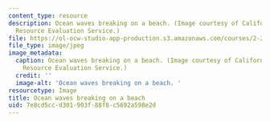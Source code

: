 ```yaml
---
content_type: resource
description: Ocean waves breaking on a beach. (Image courtesy of California Environmental
  Resource Evaluation Service.)
file: https://ol-ocw-studio-app-production.s3.amazonaws.com/courses/2-27-turbulent-flow-and-transport-spring-2002/7e8cd5ccd301903f88f8c5692a598e2d_2-27s02.jpg
file_type: image/jpeg
image_metadata:
  caption: Ocean waves breaking on a beach. (Image courtesy of California Environmental
    Resource Evaluation Service.)
  credit: ''
  image-alt: 'Ocean waves breaking on a beach. '
resourcetype: Image
title: Ocean waves breaking on a beach
uid: 7e8cd5cc-d301-903f-88f8-c5692a598e2d
---
```

